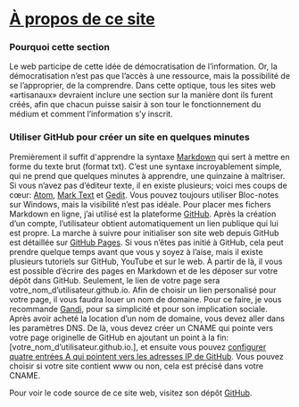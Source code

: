 # [À propos de ce site](https://www.antoinesweeney.com)

### Pourquoi cette section

Le web participe de cette idée de démocratisation de l’information.
Or, la démocratisation n’est pas que l’accès à une ressource, mais la possibilité de se l’approprier, de la comprendre.
Dans cette optique, tous les sites web «artisanaux» devraient inclure une section sur la manière dont ils furent créés, afin que chacun puisse saisir à son tour le fonctionnement du médium et comment l’information s’y inscrit.

### Utiliser GitHub pour créer un site en quelques minutes

Premièrement il suffit d'apprendre la syntaxe <a href="https://www.markdownguide.org/" target="_blank">Markdown</a> qui sert à mettre en forme du texte brut (format txt).
C’est une syntaxe incroyablement simple, qui ne prend que quelques minutes à apprendre, une quinzaine à maîtriser.
Si vous n’avez pas d’éditeur texte, il en existe plusieurs; voici mes coups de cœur: <a href="https://atom.io/" target="_blank">Atom</a>, <a href="https://marktext.app/" target="_blank">Mark Text</a> et <a href="https://wiki.gnome.org/Apps/Gedit" target="_blank">Gedit</a>.
Vous pouvez toujours utiliser Bloc-notes sur Windows, mais la visibilité n’est pas idéale.
Pour placer mes fichers Markdown en ligne, j’ai utilisé est la plateforme <a href="https://github.com/" target="_blank">GitHub</a>.
Après la création d’un compte, l’utilisateur obtient automatiquement un lien publique qui lui est propre.
La marche à suivre pour initialiser son site web depuis GitHub est détaillée sur <a href="https://pages.github.com/" target="_blank">GitHub Pages</a>.
Si vous n’êtes pas initié à GitHub, cela peut prendre quelque temps avant que vous y soyez à l’aise, mais il existe plusieurs tutoriels sur GitHub, YouTube et sur le web.
À partir de là, il vous est possible d’écrire des pages en Markdown et de les déposer sur votre dépôt dans GitHub.
Seulement, le lien de votre page sera votre_nom_d’utilisateur.github.io.
Afin de choisir un lien personalisé pour votre page, il vous faudra louer un nom de domaine.
Pour ce faire, je vous recommande <a href="https://www.gandi.net/fr" target="_blank">Gandi</a>, pour sa simplicité et pour son implication sociale.
Après avoir acheté la location d’un nom de domaine, vous devez aller dans les paramètres DNS.
De là, vous devez créer un CNAME qui pointe vers votre page originelle de GitHub en ajoutant un point à la fin: [votre_nom_d’utilisateur.github.io.], et ensuite vous pouvez <a href="https://docs.github.com/en/github/working-with-github-pages/managing-a-custom-domain-for-your-github-pages-site" target="_blank">configurer quatre entrées A qui pointent vers les adresses IP de GitHub</a>. Vous pouvez choisir si votre site contient www ou non, cela est précisé dans votre CNAME.

Pour voir le code source de ce site web, visitez son dépôt <a href="https://github.com/Sweeney97" target="_blank">GitHub</a>.
